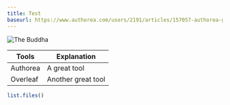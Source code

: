 ```yaml
---
title: Test
baseurl: https://www.authorea.com/users/2191/articles/157057-authorea-github-nteract-atom/master/file
---
```


![The Buddha](https://www.authorea.com/users/2191/articles/157057-authorea-github-nteract-atom/master/file/buddha.jpg)

| Tools | Explanation            |
|-------|------------------------|
| Authorea | A great tool        |
| Overleaf | Another great tool  |


```R
list.files()
```
